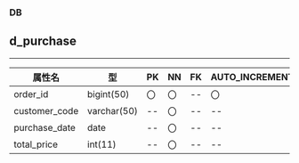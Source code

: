 ### DB
## d_purchase
*****
|    属性名   |     型    |   PK   |  NN  | FK |AUTO_INCREMENT|DEFAULT|
|-------------|-----------|-------|------|-----|-------------|--------|
|  order_id   |bigint(50) |〇|〇|--|〇|--|
|customer_code|varchar(50)|--|〇|--|--|--|
|purchase_date|    date   |--|〇|--|--|--|
| total_price |  int(11)  |--|〇|--|--|--|
